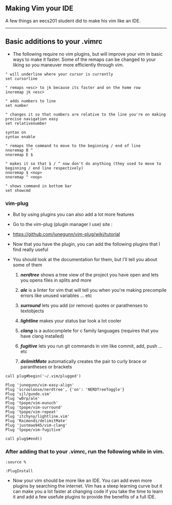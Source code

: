 Making Vim your IDE
-------

A few things an eecs201 student did to make his vim like an IDE.

---

## Basic additions to your .vimrc
* The following require no vim plugins, but will improve your vim in basic ways to make it faster. Some of the
	remaps can be changed to your liking so you maneuver more efficiently through vim.

```
" will underline where your cursor is currently
set cursorline

" remaps <esc> to jk because its faster and on the home row
inoremap jk <esc> 

" adds numbers to line 
set number

" changes it so that numbers are relative to the line you're on making precise navigation easy
set relativenumber

syntax on
syntax enable

" remaps the command to move to the beginning / end of line 
nnoremap B ^
nnoremap E $

" makes it so that $ / ^ now don't do anything (they used to move to beginning / end line respectively)
nnoremap $ <nop>
nnoremap ^ <nop>

" shows command in bottom bar
set showcmd

```

### vim-plug  

* But by using plugins you can also add a lot more features

* Go to the vim-plug (plugin manager I use) site : 

- https://github.com/junegunn/vim-plug/wiki/tutorial

* Now that you have the plugin, you can add the following plugins that I find really useful 

* You should look at the documentation for them, but I'll tell you about some of them

	1. ***nerdtree*** shows a tree view of the project you have open and lets you opens files in splits and more

	1. ***ale*** is a linter for vim that will tell you when you're making precompile errors like unused variables ... etc

	1. ***surround*** lets you add (or remove) quotes or parathenses to textobjects

	1. ***lightline*** makes your status bar look a lot cooler

	1. ***clang*** is a autocomplete for c family languages (requires that you have clang installed) 

	1. ***fugitive*** lets you run git commands in vim like commit, add, push ... etc

	1. ***delimitMate*** automatically creates the pair to curly brace or parantheses or brackets 

```
call plug#begin('~/.vim/plugged')

Plug 'junegunn/vim-easy-align'
Plug 'scrooloose/nerdtree', {'on': 'NERDTreeToggle'}
Plug 'sjl/gundo.vim'
Plug 'w0rp/ale'
Plug 'tpope/vim-eunuch'
Plug 'tpope/vim-surround'
Plug 'tpope/vim-repeat'
Plug 'itchyny/lightline.vim'
Plug 'Raimondi/delimitMate'
Plug 'justmao945/vim-clang'
Plug 'tpope/vim-fugitive'

call plug$#end()
```

###  After adding that to your .vimrc, run the following while in vim.

```
:source %

:PlugInstall
```

* Now your vim should be more like an IDE. You can add even more plugins by searching the internet. Vim has a 
	steep learning curve but it can make you a lot faster at changing code if you take the time to learn it and 
	add a few usefule plugins to provide the benefits of a full IDE.
